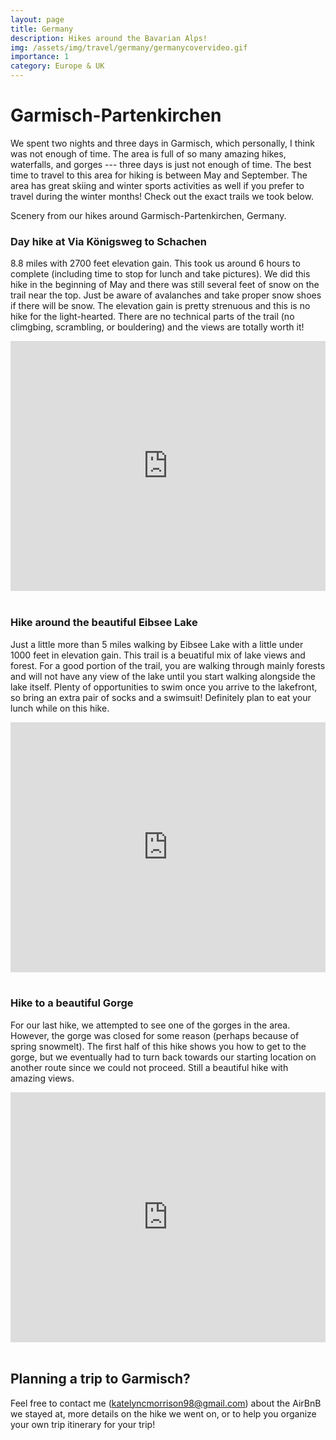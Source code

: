 ```yaml
---
layout: page
title: Germany
description: Hikes around the Bavarian Alps!
img: /assets/img/travel/germany/germanycovervideo.gif
importance: 1
category: Europe & UK
---
```


# Garmisch-Partenkirchen

We spent two nights and three days in Garmisch, which personally, I think was not enough of time. The area is full of so many amazing hikes, waterfalls, and gorges --- three days is just not enough of time. The best time to travel to this area for hiking is between May and September. The area has great skiing and winter sports activities as well if you prefer to travel during the winter months! Check out the exact trails we took below.

<div class="row justify-content-sm-center">
    <div class="col-sm mt-3 mt-md-0">
        <img class="img-fluid rounded z-depth-1" src="" alt="" title=""/>
    </div>
    <div class="col-sm mt-3 mt-md-0">
        <img class="img-fluid rounded z-depth-1" src="{{ '/assets/img/travel/germany/Germany_Hikes.gif' | relative_url }}" alt="" title="example image"/>
    </div>
    <div class="col-sm mt-3 mt-md-0">
        <img class="img-fluid rounded z-depth-1" src="" alt="" title=""/>
    </div>
</div>
<div class="caption">
    Scenery from our hikes around Garmisch-Partenkirchen, Germany. 
</div>

### Day hike at Via Königsweg to Schachen
8.8 miles with 2700 feet elevation gain. This took us around 6 hours to complete (including time to stop for lunch and take pictures). We did this hike in the beginning of May and there was still several feet of snow on the trail near the top. Just be aware of avalanches and take proper snow shoes if there will be snow. The elevation gain is pretty strenuous and this is no hike for the light-hearted. There are no technical parts of the trail (no climgbing, scrambling, or bouldering) and the views are totally worth it! 
<iframe class="alltrails" src="https://www.alltrails.com/widget/recording/afternoon-hike-at-via-konigsweg-to-schachen-acc2147?u=i&sh=9iq3vg" width="100%" height="400" frameborder="0" scrolling="no" marginheight="0" marginwidth="0" title="AllTrails: Trail Guides and Maps for Hiking, Camping, and Running"></iframe>

<br>
<br>

### Hike around the beautiful Eibsee Lake
Just a little more than 5 miles walking by Eibsee Lake with a little under 1000 feet in elevation gain. This trail is a beuatiful mix of lake views and forest. For a good portion of the trail, you are walking through mainly forests and will not have any view of the lake until you start walking alongside the lake itself. Plenty of opportunities to swim once you arrive to the lakefront, so bring an extra pair of socks and a swimsuit! Definitely plan to eat your lunch while on this hike. 
<iframe class="alltrails" src="https://www.alltrails.com/widget/recording/afternoon-hike-at-eibsee-north-bank-and-riffelwald-139c3c1?u=i&sh=9iq3vg" width="100%" height="400" frameborder="0" scrolling="no" marginheight="0" marginwidth="0" title="AllTrails: Trail Guides and Maps for Hiking, Camping, and Running"></iframe>

<br>
<br>

### Hike to a beautiful Gorge
For our last hike, we attempted to see one of the gorges in the area. However, the gorge was closed for some reason (perhaps because of spring snowmelt). The first half of this hike shows you how to get to the gorge, but we eventually had to turn back towards our starting location on another route since we could not proceed. Still a beautiful hike with amazing views. 
<iframe class="alltrails" src="https://www.alltrails.com/widget/recording/afternoon-hike-at-klammweg-hollentalangerhutte-ab-grainau-d2cd33e?u=i&sh=9iq3vg" width="100%" height="400" frameborder="0" scrolling="no" marginheight="0" marginwidth="0" title="AllTrails: Trail Guides and Maps for Hiking, Camping, and Running"></iframe>

<br>
<br>

## Planning a trip to Garmisch?
Feel free to contact me (katelyncmorrison98@gmail.com) about the AirBnB we stayed at, more details on the hike we went on, or to help you organize your own trip itinerary for your trip! 